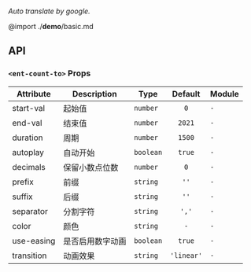 ```yaml

```

*Auto translate by google.*

@import ./__demo__/basic.md

## API


### `<ent-count-to>` Props

|Attribute|Description|Type|Default|Module|
|---|---|---|:---:|---|
|start-val|起始值|`number`|`0`|`-`|
|end-val|结束值|`number`|`2021`|`-`|
|duration|周期|`number`|`1500`|`-`|
|autoplay|自动开始|`boolean`|`true`|`-`|
|decimals|保留小数点位数|`number`|`0`|`-`|
|prefix|前缀|`string`|`''`|`-`|
|suffix|后缀|`string`|`''`|`-`|
|separator|分割字符|`string`|`','`|`-`|
|color|颜色|`string`|`-`|`-`|
|use-easing|是否启用数字动画|`boolean`|`true`|`-`|
|transition|动画效果|`string`|`'linear'`|`-`|



